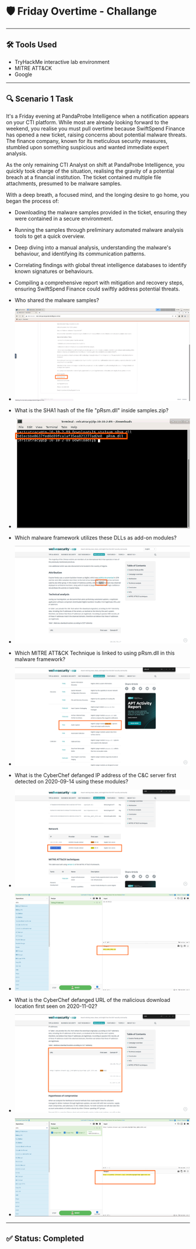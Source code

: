 # 🛡️ Friday Overtime - Challange
---

## 🛠️ Tools Used
  - TryHackMe interactive lab environment
  - MITRE ATT&CK
  - Google
---
## 🔍 Scenario 1 Task 

It's a Friday evening at PandaProbe Intelligence when a notification appears on your CTI platform. While most are already looking forward to the weekend, you realise you must pull overtime because SwiftSpend Finance has opened a new ticket, raising concerns about potential malware threats. The finance company, known for its meticulous security measures, stumbled upon something suspicious and wanted immediate expert analysis.

As the only remaining CTI Analyst on shift at PandaProbe Intelligence, you quickly took charge of the situation, realising the gravity of a potential breach at a financial institution. The ticket contained multiple file attachments, presumed to be malware samples.

With a deep breath, a focused mind, and the longing desire to go home, you began the process of:

- Downloading the malware samples provided in the ticket, ensuring they were contained in a secure environment.
- Running the samples through preliminary automated malware analysis tools to get a quick overview.
- Deep diving into a manual analysis, understanding the malware's behaviour, and identifying its communication patterns.
- Correlating findings with global threat intelligence databases to identify known signatures or behaviours.
- Compiling a comprehensive report with mitigation and recovery steps, ensuring SwiftSpend Finance could swiftly address potential threats.

- Who shared the malware samples?
- ![Friday Test Answer](../../images/FridayOvertime/FridayOvertime-task-1.png)
- What is the SHA1 hash of the file "pRsm.dll" inside samples.zip?
- ![Friday Test Answer](../../images/FridayOvertime/FridayOvertime-task-2.png)
- Which malware framework utilizes these DLLs as add-on modules?
- ![Friday Test Answer](../../images/FridayOvertime/FridayOvertime-task-3.png)
- Which MITRE ATT&CK Technique is linked to using pRsm.dll in this malware framework?
- ![Friday Test Answer](../../images/FridayOvertime/FridayOvertime-task-4.png)
- What is the CyberChef defanged IP address of the C&C server first detected on 2020-09-14 using these modules?
- ![Friday Test Answer](../../images/FridayOvertime/FridayOvertime-task-7.png)
- ![Friday Test Answer](../../images/FridayOvertime/FridayOvertime-task-8.png)
- What is the CyberChef defanged URL of the malicious download location first seen on 2020-11-02?
- ![Friday Test Answer](../../images/FridayOvertime/FridayOvertime-task-5.png)
- ![Friday Test Answer](../../images/FridayOvertime/FridayOvertime-task-6.png)

---
## ✅ Status: Completed


